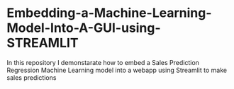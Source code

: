 # Embedding-a-Machine-Learning-Model-Into-A-GUI-using-STREAMLIT
In this repository I demonstarate how to embed a Sales Prediction Regression Machine Learning model into a webapp using Streamlit to make sales predictions


